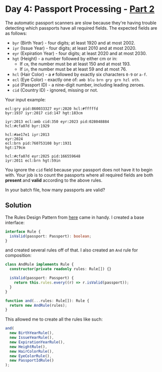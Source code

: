 # Day 4: Passport Processing - [Part 2](4b.ts)

The automatic passport scanners are slow because they're having trouble detecting which passports have all required fields. The expected fields are as follows:

- `byr` (Birth Year) - four digits; at least 1920 and at most 2002.
- `iyr` (Issue Year) - four digits; at least 2010 and at most 2020.
- `eyr` (Expiration Year) - four digits; at least 2020 and at most 2030.
- `hgt` (Height) - a number followed by either cm or in:
  - If `cm`, the number must be at least 150 and at most 193.
  - If `in`, the number must be at least 59 and at most 76.
- `hcl` (Hair Color) - a `#` followed by exactly six characters `0-9` or `a-f`.
- `ecl` (Eye Color) - exactly one of: `amb blu brn gry grn hzl oth`.
- `pid` (Passport ID) - a nine-digit number, including leading zeroes.
- `cid` (Country ID) - ignored, missing or not.

Your input example:

```
ecl:gry pid:860033327 eyr:2020 hcl:#fffffd
byr:1937 iyr:2017 cid:147 hgt:183cm

iyr:2013 ecl:amb cid:350 eyr:2023 pid:028048884
hcl:#cfa07d byr:1929

hcl:#ae17e1 iyr:2013
eyr:2024
ecl:brn pid:760753108 byr:1931
hgt:179cm

hcl:#cfa07d eyr:2025 pid:166559648
iyr:2011 ecl:brn hgt:59in
```

You ignore the `cid` field because your passport does not have it to begin with. Your job is to count the passports where all required fields are both **present** and **valid** according to the above rules.

In your batch file, how many passports are valid?

## Solution

The Rules Design Pattern from [here](http://www.michael-whelan.net/rules-design-pattern/) came in
handy. I created a base interface:

```typescript
interface Rule {
  isValid(passport: Passport): boolean;
}
```

and created several rules off of that. I also created an `And` rule for composition:

```typescript
class AndRule implements Rule {
  constructor(private readonly rules: Rule[]) {}

  isValid(passport: Passport) {
    return this.rules.every((r) => r.isValid(passport));
  }
}

function and(...rules: Rule[]): Rule {
  return new AndRule(rules);
}
```

This allowed me to create all the rules like such:

```typescript
and(
  new BirthYearRule(),
  new IssueYearRule(),
  new ExpirationYearRule(),
  new HeightRule(),
  new HairColorRule(),
  new EyeColorRule(),
  new PassportIdRule()
);
```
